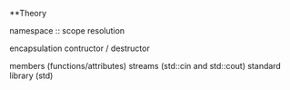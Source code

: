 **Theory

namespace
:: scope resolution

encapsulation
contructor / destructor

members (functions/attributes)
streams (std::cin and std::cout)
standard library (std)

